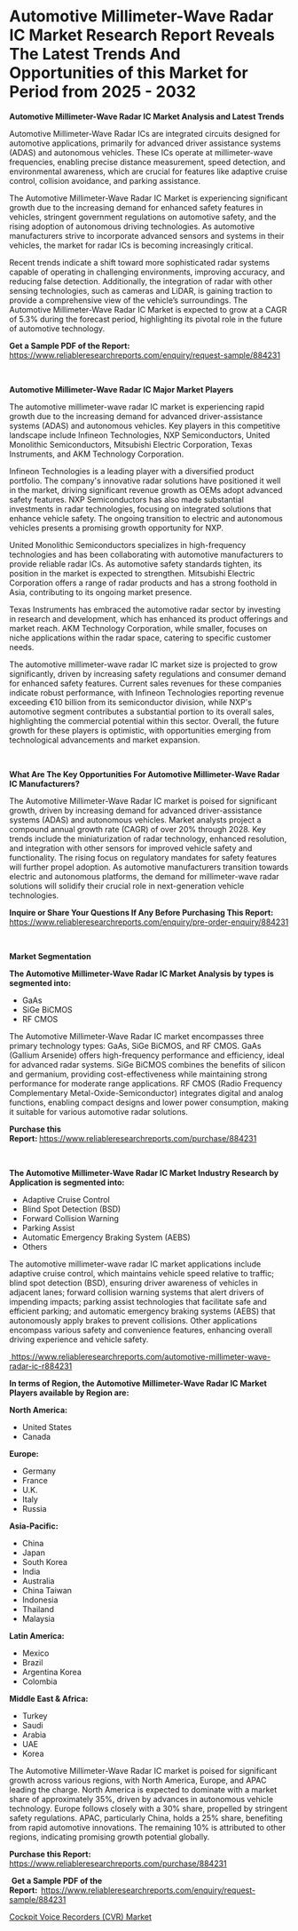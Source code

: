 <p><h1>Automotive Millimeter-Wave Radar IC Market Research Report Reveals The Latest Trends And Opportunities of this Market for Period from 2025 - 2032</h1></p><p><strong>Automotive Millimeter-Wave Radar IC Market Analysis and Latest Trends</strong></p>
<p><p>Automotive Millimeter-Wave Radar ICs are integrated circuits designed for automotive applications, primarily for advanced driver assistance systems (ADAS) and autonomous vehicles. These ICs operate at millimeter-wave frequencies, enabling precise distance measurement, speed detection, and environmental awareness, which are crucial for features like adaptive cruise control, collision avoidance, and parking assistance.</p><p>The Automotive Millimeter-Wave Radar IC Market is experiencing significant growth due to the increasing demand for enhanced safety features in vehicles, stringent government regulations on automotive safety, and the rising adoption of autonomous driving technologies. As automotive manufacturers strive to incorporate advanced sensors and systems in their vehicles, the market for radar ICs is becoming increasingly critical.</p><p>Recent trends indicate a shift toward more sophisticated radar systems capable of operating in challenging environments, improving accuracy, and reducing false detection. Additionally, the integration of radar with other sensing technologies, such as cameras and LiDAR, is gaining traction to provide a comprehensive view of the vehicle’s surroundings. The Automotive Millimeter-Wave Radar IC Market is expected to grow at a CAGR of 5.3% during the forecast period, highlighting its pivotal role in the future of automotive technology.</p></p>
<p><strong>Get a Sample PDF of the Report:&nbsp;</strong> <a href="https://www.reliableresearchreports.com/enquiry/request-sample/884231?utm_campaign=2221&utm_medium=2&utm_source=Github&utm_content=ia&utm_term=12022025&utm_id=automotive-millimeter-wave-radar-ic">https://www.reliableresearchreports.com/enquiry/request-sample/884231</a></p>
<p>&nbsp;</p>
<p><strong>Automotive Millimeter-Wave Radar IC Major Market Players</strong></p>
<p><p>The automotive millimeter-wave radar IC market is experiencing rapid growth due to the increasing demand for advanced driver-assistance systems (ADAS) and autonomous vehicles. Key players in this competitive landscape include Infineon Technologies, NXP Semiconductors, United Monolithic Semiconductors, Mitsubishi Electric Corporation, Texas Instruments, and AKM Technology Corporation.</p><p>Infineon Technologies is a leading player with a diversified product portfolio. The company's innovative radar solutions have positioned it well in the market, driving significant revenue growth as OEMs adopt advanced safety features. NXP Semiconductors has also made substantial investments in radar technologies, focusing on integrated solutions that enhance vehicle safety. The ongoing transition to electric and autonomous vehicles presents a promising growth opportunity for NXP.</p><p>United Monolithic Semiconductors specializes in high-frequency technologies and has been collaborating with automotive manufacturers to provide reliable radar ICs. As automotive safety standards tighten, its position in the market is expected to strengthen. Mitsubishi Electric Corporation offers a range of radar products and has a strong foothold in Asia, contributing to its ongoing market presence.</p><p>Texas Instruments has embraced the automotive radar sector by investing in research and development, which has enhanced its product offerings and market reach. AKM Technology Corporation, while smaller, focuses on niche applications within the radar space, catering to specific customer needs.</p><p>The automotive millimeter-wave radar IC market size is projected to grow significantly, driven by increasing safety regulations and consumer demand for enhanced safety features. Current sales revenues for these companies indicate robust performance, with Infineon Technologies reporting revenue exceeding €10 billion from its semiconductor division, while NXP's automotive segment contributes a substantial portion to its overall sales, highlighting the commercial potential within this sector. Overall, the future growth for these players is optimistic, with opportunities emerging from technological advancements and market expansion.</p></p>
<p>&nbsp;</p>
<p><strong>What Are The Key Opportunities For Automotive Millimeter-Wave Radar IC Manufacturers?</strong></p>
<p><p>The Automotive Millimeter-Wave Radar IC market is poised for significant growth, driven by increasing demand for advanced driver-assistance systems (ADAS) and autonomous vehicles. Market analysts project a compound annual growth rate (CAGR) of over 20% through 2028. Key trends include the miniaturization of radar technology, enhanced resolution, and integration with other sensors for improved vehicle safety and functionality. The rising focus on regulatory mandates for safety features will further propel adoption. As automotive manufacturers transition towards electric and autonomous platforms, the demand for millimeter-wave radar solutions will solidify their crucial role in next-generation vehicle technologies.</p></p>
<p><strong>Inquire or Share Your Questions If Any Before Purchasing This Report:</strong> <a href="https://www.reliableresearchreports.com/enquiry/pre-order-enquiry/884231?utm_campaign=2221&utm_medium=2&utm_source=Github&utm_content=ia&utm_term=12022025&utm_id=automotive-millimeter-wave-radar-ic">https://www.reliableresearchreports.com/enquiry/pre-order-enquiry/884231</a></p>
<p>&nbsp;</p>
<p><strong>Market Segmentation</strong></p>
<p><strong>The Automotive Millimeter-Wave Radar IC Market Analysis by types is segmented into:</strong></p>
<p><ul><li>GaAs</li><li>SiGe BiCMOS</li><li>RF CMOS</li></ul></p>
<p><p>The Automotive Millimeter-Wave Radar IC market encompasses three primary technology types: GaAs, SiGe BiCMOS, and RF CMOS. GaAs (Gallium Arsenide) offers high-frequency performance and efficiency, ideal for advanced radar systems. SiGe BiCMOS combines the benefits of silicon and germanium, providing cost-effectiveness while maintaining strong performance for moderate range applications. RF CMOS (Radio Frequency Complementary Metal-Oxide-Semiconductor) integrates digital and analog functions, enabling compact designs and lower power consumption, making it suitable for various automotive radar solutions.</p></p>
<p><strong>Purchase this Report:&nbsp;</strong><a href="https://www.reliableresearchreports.com/purchase/884231?utm_campaign=2221&utm_medium=2&utm_source=Github&utm_content=ia&utm_term=12022025&utm_id=automotive-millimeter-wave-radar-ic">https://www.reliableresearchreports.com/purchase/884231</a></p>
<p>&nbsp;</p>
<p><strong>The Automotive Millimeter-Wave Radar IC Market Industry Research by Application is segmented into:</strong></p>
<p><ul><li>Adaptive Cruise Control</li><li>Blind Spot Detection (BSD)</li><li>Forward Collision Warning</li><li>Parking Assist</li><li>Automatic Emergency Braking System (AEBS)</li><li>Others</li></ul></p>
<p><p>The automotive millimeter-wave radar IC market applications include adaptive cruise control, which maintains vehicle speed relative to traffic; blind spot detection (BSD), ensuring driver awareness of vehicles in adjacent lanes; forward collision warning systems that alert drivers of impending impacts; parking assist technologies that facilitate safe and efficient parking; and automatic emergency braking systems (AEBS) that autonomously apply brakes to prevent collisions. Other applications encompass various safety and convenience features, enhancing overall driving experience and vehicle safety.</p></p>
<p><a href="https://www.reliableresearchreports.com/automotive-millimeter-wave-radar-ic-r884231?utm_campaign=2221&utm_medium=2&utm_source=Github&utm_content=ia&utm_term=12022025&utm_id=automotive-millimeter-wave-radar-ic">&nbsp;https://www.reliableresearchreports.com/automotive-millimeter-wave-radar-ic-r884231</a></p>
<p><strong>In terms of Region, the Automotive Millimeter-Wave Radar IC Market Players available by Region are:</strong></p>
<p>
    <p> <strong> North America: </strong>
        <ul>
            <li>United States</li>
            <li>Canada</li>
        </ul>
        </p> 
    <p> <strong> Europe: </strong>
        <ul>
            <li>Germany</li>
            <li>France</li>
            <li>U.K.</li>
            <li>Italy</li>
            <li>Russia</li>
        </ul>
        </p> 
    <p> <strong> Asia-Pacific: </strong>
        <ul>
            <li>China</li>
            <li>Japan</li>
            <li>South Korea</li>
            <li>India</li>
            <li>Australia</li>
            <li>China Taiwan</li>
            <li>Indonesia</li>
            <li>Thailand</li>
            <li>Malaysia</li>
        </ul>
        </p> 
    <p> <strong> Latin America: </strong>
        <ul>
            <li>Mexico</li>
            <li>Brazil</li>
            <li>Argentina Korea</li>
            <li>Colombia</li>
        </ul>
        </p> 
    <p> <strong> Middle East & Africa: </strong>
        <ul>
            <li>Turkey</li>
            <li>Saudi</li>
            <li>Arabia</li>
            <li>UAE</li>
            <li>Korea</li>
        </ul>
    </p>
    </p>
<p><p>The Automotive Millimeter-Wave Radar IC market is poised for significant growth across various regions, with North America, Europe, and APAC leading the charge. North America is expected to dominate with a market share of approximately 35%, driven by advances in autonomous vehicle technology. Europe follows closely with a 30% share, propelled by stringent safety regulations. APAC, particularly China, holds a 25% share, benefiting from rapid automotive innovations. The remaining 10% is attributed to other regions, indicating promising growth potential globally.</p></p>
<p><strong>Purchase this Report: </strong><a href="https://www.reliableresearchreports.com/purchase/884231?utm_campaign=2221&utm_medium=2&utm_source=Github&utm_content=ia&utm_term=12022025&utm_id=automotive-millimeter-wave-radar-ic">https://www.reliableresearchreports.com/purchase/884231</a></p>
<p>&nbsp;<strong>Get a Sample PDF of the Report:&nbsp;&nbsp;</strong><a href="https://www.reliableresearchreports.com/enquiry/request-sample/884231?utm_campaign=2221&utm_medium=2&utm_source=Github&utm_content=ia&utm_term=12022025&utm_id=automotive-millimeter-wave-radar-ic">https://www.reliableresearchreports.com/enquiry/request-sample/884231</a></p>
<p><strong></strong></p>
<p><p><a href="https://github.com/klindsey95/Market-Research-Report-List-1/blob/main/cockpit-voice-recorders-cvr-market.md?utm_campaign=2221&utm_medium=2&utm_source=Github&utm_content=ia&utm_term=12022025&utm_id=automotive-millimeter-wave-radar-ic">Cockpit Voice Recorders (CVR) Market</a></p></p>